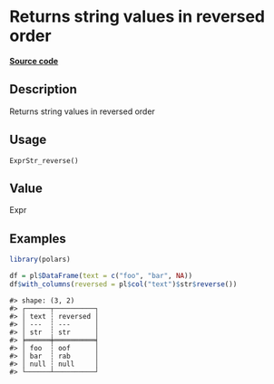 

# Returns string values in reversed order

[**Source code**](https://github.com/pola-rs/r-polars/tree/main/R/expr__string.R#L841)

## Description

Returns string values in reversed order

## Usage

<pre><code class='language-R'>ExprStr_reverse()
</code></pre>

## Value

Expr

## Examples

``` r
library(polars)

df = pl$DataFrame(text = c("foo", "bar", NA))
df$with_columns(reversed = pl$col("text")$str$reverse())
```

    #> shape: (3, 2)
    #> ┌──────┬──────────┐
    #> │ text ┆ reversed │
    #> │ ---  ┆ ---      │
    #> │ str  ┆ str      │
    #> ╞══════╪══════════╡
    #> │ foo  ┆ oof      │
    #> │ bar  ┆ rab      │
    #> │ null ┆ null     │
    #> └──────┴──────────┘
